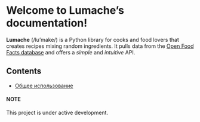 # Welcome to Lumache’s documentation!

**Lumache** (/lu’make/) is a Python library for cooks and food lovers that
creates recipes mixing random ingredients.  It pulls data from the [Open Food
Facts database](https://world.openfoodfacts.org/) and offers a *simple* and
*intuitive* API.

## Contents

* [Общее использование](general-usage.md)

#### NOTE
This project is under active development.
